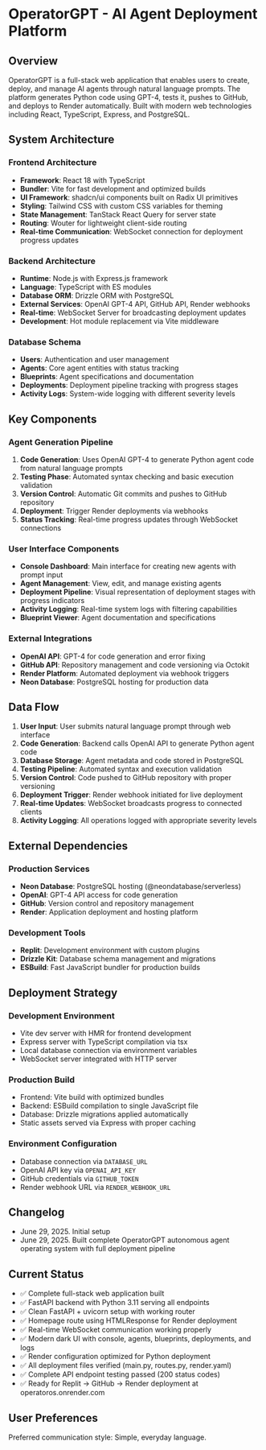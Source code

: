 # OperatorGPT - AI Agent Deployment Platform

## Overview

OperatorGPT is a full-stack web application that enables users to create, deploy, and manage AI agents through natural language prompts. The platform generates Python code using GPT-4, tests it, pushes to GitHub, and deploys to Render automatically. Built with modern web technologies including React, TypeScript, Express, and PostgreSQL.

## System Architecture

### Frontend Architecture
- **Framework**: React 18 with TypeScript
- **Bundler**: Vite for fast development and optimized builds
- **UI Framework**: shadcn/ui components built on Radix UI primitives
- **Styling**: Tailwind CSS with custom CSS variables for theming
- **State Management**: TanStack React Query for server state
- **Routing**: Wouter for lightweight client-side routing
- **Real-time Communication**: WebSocket connection for deployment progress updates

### Backend Architecture
- **Runtime**: Node.js with Express.js framework
- **Language**: TypeScript with ES modules
- **Database ORM**: Drizzle ORM with PostgreSQL
- **External Services**: OpenAI GPT-4 API, GitHub API, Render webhooks
- **Real-time**: WebSocket Server for broadcasting deployment updates
- **Development**: Hot module replacement via Vite middleware

### Database Schema
- **Users**: Authentication and user management
- **Agents**: Core agent entities with status tracking
- **Blueprints**: Agent specifications and documentation
- **Deployments**: Deployment pipeline tracking with progress stages
- **Activity Logs**: System-wide logging with different severity levels

## Key Components

### Agent Generation Pipeline
1. **Code Generation**: Uses OpenAI GPT-4 to generate Python agent code from natural language prompts
2. **Testing Phase**: Automated syntax checking and basic execution validation
3. **Version Control**: Automatic Git commits and pushes to GitHub repository
4. **Deployment**: Trigger Render deployments via webhooks
5. **Status Tracking**: Real-time progress updates through WebSocket connections

### User Interface Components
- **Console Dashboard**: Main interface for creating new agents with prompt input
- **Agent Management**: View, edit, and manage existing agents
- **Deployment Pipeline**: Visual representation of deployment stages with progress indicators
- **Activity Logging**: Real-time system logs with filtering capabilities
- **Blueprint Viewer**: Agent documentation and specifications

### External Integrations
- **OpenAI API**: GPT-4 for code generation and error fixing
- **GitHub API**: Repository management and code versioning via Octokit
- **Render Platform**: Automated deployment via webhook triggers
- **Neon Database**: PostgreSQL hosting for production data

## Data Flow

1. **User Input**: User submits natural language prompt through web interface
2. **Code Generation**: Backend calls OpenAI API to generate Python agent code
3. **Database Storage**: Agent metadata and code stored in PostgreSQL
4. **Testing Pipeline**: Automated syntax and execution validation
5. **Version Control**: Code pushed to GitHub repository with proper versioning
6. **Deployment Trigger**: Render webhook initiated for live deployment
7. **Real-time Updates**: WebSocket broadcasts progress to connected clients
8. **Activity Logging**: All operations logged with appropriate severity levels

## External Dependencies

### Production Services
- **Neon Database**: PostgreSQL hosting (@neondatabase/serverless)
- **OpenAI**: GPT-4 API access for code generation
- **GitHub**: Version control and repository management
- **Render**: Application deployment and hosting platform

### Development Tools
- **Replit**: Development environment with custom plugins
- **Drizzle Kit**: Database schema management and migrations
- **ESBuild**: Fast JavaScript bundler for production builds

## Deployment Strategy

### Development Environment
- Vite dev server with HMR for frontend development
- Express server with TypeScript compilation via tsx
- Local database connection via environment variables
- WebSocket server integrated with HTTP server

### Production Build
- Frontend: Vite build with optimized bundles
- Backend: ESBuild compilation to single JavaScript file
- Database: Drizzle migrations applied automatically
- Static assets served via Express with proper caching

### Environment Configuration
- Database connection via `DATABASE_URL`
- OpenAI API key via `OPENAI_API_KEY`
- GitHub credentials via `GITHUB_TOKEN`
- Render webhook URL via `RENDER_WEBHOOK_URL`

## Changelog
- June 29, 2025. Initial setup
- June 29, 2025. Built complete OperatorGPT autonomous agent operating system with full deployment pipeline

## Current Status
- ✅ Complete full-stack web application built
- ✅ FastAPI backend with Python 3.11 serving all endpoints
- ✅ Clean FastAPI + uvicorn setup with working router
- ✅ Homepage route using HTMLResponse for Render deployment
- ✅ Real-time WebSocket communication working properly
- ✅ Modern dark UI with console, agents, blueprints, deployments, and logs
- ✅ Render configuration optimized for Python deployment
- ✅ All deployment files verified (main.py, routes.py, render.yaml)
- ✅ Complete API endpoint testing passed (200 status codes)
- ✅ Ready for Replit → GitHub → Render deployment at operatoros.onrender.com

## User Preferences

Preferred communication style: Simple, everyday language.